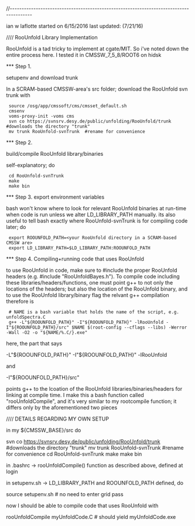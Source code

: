 //---------------------------------------------------------------------------------------

ian w laflotte
started on 6/15/2016
last updated: (7/21/16)

//// RooUnfold Library Implementation

RooUnfold is a tad tricky to implement at cgate/MIT. So i've noted down the entire process here. I tested it in CMSSW_7_5_8/ROOT6 on hidsk

*** Step 1. 

setupenv and download trunk

In a SCRAM-based CMSSW-area's src folder; download the RooUnfold svn trunk with

     source /osg/app/cmssoft/cms/cmsset_default.sh
     cmsenv
     voms-proxy-init -voms cms
     svn co https://svnsrv.desy.de/public/unfolding/RooUnfold/trunk  #downloads the directory "trunk"
     mv trunk RooUnfold-svnTrunk  #rename for convenience

*** Step 2. 

build/compile RooUnfold library/binaries

self-explanatory; do
         
     cd RooUnfold-svnTrunk
     make
     make bin

*** Step 3. export environment variables 

bash won't know where to look for relevant RooUnfold binaries at run-time when code is run unless we alter LD_LIBRARY_PATH manually. its also useful to tell bash exactly where RooUnfold-svnTrunk is for compiling code later; do

     export ROOUNFOLD_PATH=<your RooUnfold directory in a SCRAM-based CMSSW are>
     export LD_LIBRARY_PATH=$LD_LIBRARY_PATH:ROOUNFOLD_PATH

*** Step 4. Compiling+running code that uses RooUnfold

to use RooUnfold in code, make sure to #include the proper RooUnfold headers (e.g. #include "RooUnfoldBayes.h"). 
To compile code including these libraries/headers/functions, one must point g++ to not only the locations of the headers; but also the location of the RooUnfold binary, and to use the RooUnfold library/binary flag
the relvant g++ compilation therefore is

     # NAME is a bash variable that holds the name of the script, e.g. unfoldSpectra.C
     g++ -L"${ROOUNFOLD_PATH}" -I"${ROOUNFOLD_PATH}" -lRooUnfold -I"${ROOUNFOLD_PATH}/src" $NAME $(root-config --cflags --libs) -Werror -Wall -O2 -o "${NAME/%.C/}.exe"

here, the part that says 

-L"${ROOUNFOLD_PATH}" -I"${ROOUNFOLD_PATH}" -lRooUnfold

and 

-I"${ROOUNFOLD_PATH}/src"

points g++ to the lcoation of the RooUnfold libraries/binaries/headers for linking at compile time. I make this a bash function called "rooUnfoldCompile", and it's very similar to my rootcompile function; it differs only by the aforementioned two pieces

//// DETAILS REGARDING MY OWN SETUP

in my ${CMSSW_BASE}/src do 

   svn co https://svnsrv.desy.de/public/unfolding/RooUnfold/trunk  #downloads the directory "trunk"
   mv trunk RooUnfold-svnTrunk  #rename for convenience
   cd RooUnfold-svnTrunk
   make
   make bin

in .bashrc -> rooUnfoldCompile() function as described above, defined at login

in setupenv.sh -> LD_LIBRARY_PATH and ROOUNFOLD_PATH defined, do

   source setupenv.sh  # no need to enter grid pass

now I should be able to compile code that uses RooUnfold with
   
   rooUnfoldCompile myUnfoldCode.C  # should yield myUnfoldCode.exe
